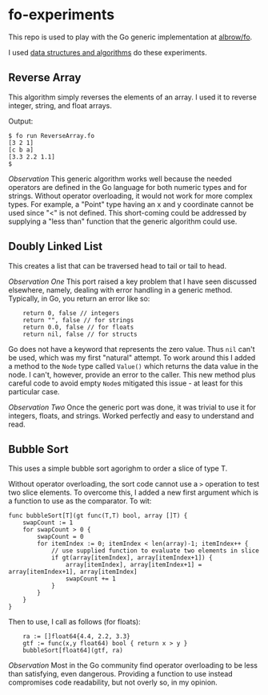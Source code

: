 # fo-experiments
This repo is used to play with the Go generic implementation at 
[albrow/fo](https://github.com/albrow/fo).

I used [data structures and algorithms](https://github.com/floyernick/Data-Structures-and-Algorithms) 
do these experiments.

## Reverse Array
This algorithm simply reverses the elements of an array. I used it to
reverse integer, string, and float arrays.

Output:
```
$ fo run ReverseArray.fo
[3 2 1]
[c b a]
[3.3 2.2 1.1]
$
```

*Observation* This generic algorithm works well because the needed operators are defined in the Go language for both numeric types and for strings. Without operator overloading, it would not work for more complex types. For example, a "Point" type having an x and y coordinate cannot be used since "<" is not defined. This short-coming could be addressed by supplying a "less than" function that the generic algorithm could use.

## Doubly Linked List
This creates a list that can be traversed head to tail or tail to head.

*Observation One* This port raised a key problem that I have seen discussed elsewhere, namely, dealing with error handling in a generic method. Typically, in Go, you return an error like so:
```
    return 0, false // integers
    return "", false // for strings
    return 0.0, false // for floats
    return nil, false // for structs
```
Go does not have a keyword that represents the zero value. Thus `nil` can't be used, which was my first "natural" attempt. To work around this I added a method to the `Node` type called `Value()` which returns the data value in the node. I can't, however, provide an error to the caller. This new method plus careful code to avoid empty `Node`s mitigated this issue - at least for this particular case.

*Observation Two* Once the generic port was done, it was trivial to use it for integers, floats, and strings. Worked perfectly and easy to understand and read.

## Bubble Sort
This uses a simple bubble sort agorighm to order a slice of type T.

Without operator overloading, the sort code cannot use a `>` operation to test two slice elements. To overcome this, I added a new first argument which is a function to use as the comparator. To wit:
```
func bubbleSort[T](gt func(T,T) bool, array []T) {
	swapCount := 1
	for swapCount > 0 {
		swapCount = 0
		for itemIndex := 0; itemIndex < len(array)-1; itemIndex++ {
            // use supplied function to evaluate two elements in slice
			if gt(array[itemIndex], array[itemIndex+1]) { 
				array[itemIndex], array[itemIndex+1] = array[itemIndex+1], array[itemIndex]
				swapCount += 1
			}
		}
	}
}
```

Then to use, I call as follows (for floats):
```
	ra := []float64{4.4, 2.2, 3.3}
	gtf := func(x,y float64) bool { return x > y }
	bubbleSort[float64](gtf, ra)
```

*Observation* Most in the Go community find operator overloading to be less than satisfying, even dangerous. Providing a function to use instead compromises code readability, but not overly so, in my opinion.

